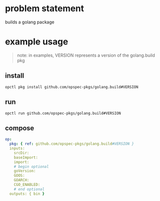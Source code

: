# problem statement
builds a golang package

# example usage

> note: in examples, VERSION represents a version of the golang.build pkg

## install

```shell
opctl pkg install github.com/opspec-pkgs/golang.build#VERSION
```

## run

```
opctl run github.com/opspec-pkgs/golang.build#VERSION
```

## compose

```yaml
op:
  pkg: { ref: github.com/opspec-pkgs/golang.build#VERSION }
  inputs: 
    srcDir:
    baseImport:
    import:
    # begin optional
    goVersion:
    GOOS:
    GOARCH:
    CGO_ENABLED:
    # end optional
  outputs: { bin }
```
